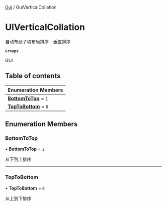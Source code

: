 [Gui](../groups/Gui.Gui.md) / GuiVerticalCollation

# UIVerticalCollation <Badge type="tip" text="Enumeration" /> <Score text="UIVerticalCollation" />

自动布局子项布局排序 - 垂直排序

**`Groups`**

GUI

## Table of contents

| Enumeration Members |
| :-----|
| **[BottomToTop](UI.UIVerticalCollation.md#bottomtotop)** = ``1`` <br> |
| **[TopToBottom](UI.UIVerticalCollation.md#toptobottom)** = ``0`` <br> |

## Enumeration Members

### BottomToTop <Score text="BottomToTop" /> 

• **BottomToTop** = ``1``

从下到上排序

___

### TopToBottom <Score text="TopToBottom" /> 

• **TopToBottom** = ``0``

从上到下排序
